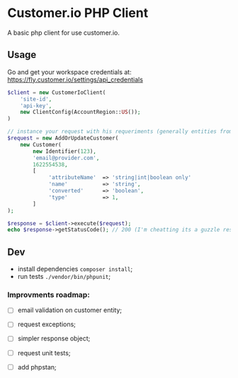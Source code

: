 # Customer.io PHP Client

A basic php client for use customer.io.

## Usage

Go and get your workspace credentials at: https://fly.customer.io/settings/api_credentials

``` php
$client = new CustomerIoClient(
    'site-id',
    'api-key',
    new ClientConfig(AccountRegion::US());
)

// instance your request with his requeriments (generally entities from CIO\Entity namespace)
$request = new AddOrUpdateCustomer(
    new Customer(
        new Identifier(123),
        'email@provider.com',
        1622554538,
        [
             'attributeName'  => 'string|int|boolean only'
             'name'           => 'string',
             'converted'      => 'boolean',
             'type'           => 1,
        ]
);

$response = $client->execute($request);
echo $response->getStatusCode(); // 200 (I'm cheatting its a guzzle response) 
```

## Dev

- install dependencies `composer install`;
- run tests `./vendor/bin/phpunit`;

### Improvments roadmap:

- [ ] email validation on customer entity;
- [ ] request exceptions;
- [ ] simpler response object;
- [ ] request unit tests;
- [ ] add phpstan;

